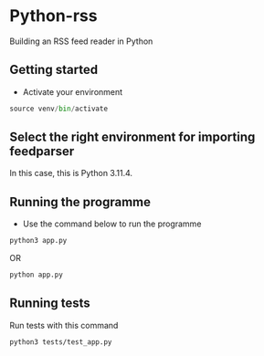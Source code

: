 # Python-rss

Building an RSS feed reader in Python

## Getting started

- Activate your environment

```python
source venv/bin/activate
```

## Select the right environment for importing feedparser

In this case, this is Python 3.11.4.

## Running the programme

- Use the command below to run the programme

```markdown
python3 app.py
```

OR

```markdown
python app.py
```

## Running tests

Run tests with this command

```markdown
python3 tests/test_app.py
```
